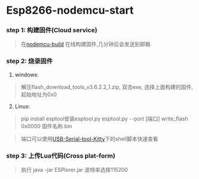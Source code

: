 # Esp8266-nodemcu-start

### step 1: 构建固件(Cloud service)
> 在[nodemcu-build](https://nodemcu-build.com/) 在线构建固件,几分钟后会发送到邮箱

### step 2: 烧录固件
1. windows:
> 解压flash_download_tools_v3.6.2.2_1.zip, 双击exe, 选择上面构建的固件,起始地址为0x0

2. Linux:
> pip install esptool安装esptool.py
> esptool.py --port [端口] write_flash 0x0000 固件名称.bin

> 端口可以使用[USB-Serial-tool-Kitty](https://github.com/SenseAge/USB-Serial-tool-Kitty)下的shell脚本快速查看

### step 3: 上传Lua代码(Cross plat-form)
> 执行 java -jar ESPlorer.jar 波特率选择115200
